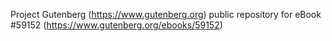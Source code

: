 Project Gutenberg (https://www.gutenberg.org) public repository for
eBook #59152 (https://www.gutenberg.org/ebooks/59152)
